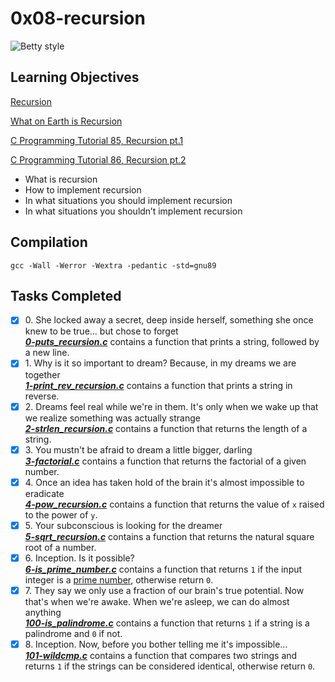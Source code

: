 # 0x08-recursion

![Betty style](https://img.shields.io/badge/betty-style%20guide-purple?style=round-square)

## Learning Objectives

[Recursion](https://www.tutorialspoint.com/cprogramming/c_recursion.htm)

[What on Earth is Recursion](https://www.youtube.com/watch?v=Mv9NEXX1VHc)

[C Programming Tutorial 85, Recursion pt.1](https://www.youtube.com/watch?v=XGxbXMP6k8k)

[C Programming Tutorial 86, Recursion pt.2](https://www.youtube.com/watch?v=7XiIS6HobNs)
* What is recursion
* How to implement recursion
* In what situations you should implement recursion
* In what situations you shouldn’t implement recursion

## Compilation

`gcc -Wall -Werror -Wextra -pedantic -std=gnu89`

## Tasks Completed

+ [x] 0\. She locked away a secret, deep inside herself, something she once knew to be true... but chose to forget<br/>_**[0-puts_recursion.c](0-puts_recursion.c)**_ contains a function that prints a string, followed by a new line.
+ [x] 1\. Why is it so important to dream? Because, in my dreams we are together<br/>_**[1-print_rev_recursion.c](1-print_rev_recursion.c)**_ contains a function that prints a string in reverse.
+ [x] 2\. Dreams feel real while we're in them. It's only when we wake up that we realize something was actually strange<br/>_**[2-strlen_recursion.c](2-strlen_recursion.c)**_ contains a function that returns the length of a string.
+ [x] 3\. You mustn't be afraid to dream a little bigger, darling<br/>_**[3-factorial.c](3-factorial.c)**_ contains a function that returns the factorial of a given number.
+ [x] 4\. Once an idea has taken hold of the brain it's almost impossible to eradicate<br/>_**[4-pow_recursion.c](4-pow_recursion.c)**_ contains a function that returns the value of `x` raised to the power of `y`.
+ [x] 5\. Your subconscious is looking for the dreamer<br/>_**[5-sqrt_recursion.c](5-sqrt_recursion.c)**_ contains a function that returns the natural square root of a number.
+ [x] 6\. Inception. Is it possible?<br/>_**[6-is_prime_number.c](6-is_prime_number.c)**_ contains a function that returns `1` if the input integer is a [prime number](https://en.wikipedia.org/wiki/Prime_number), otherwise return `0`.
+ [x] 7\. They say we only use a fraction of our brain's true potential. Now that's when we're awake. When we're asleep, we can do almost anything<br/>_**[100-is_palindrome.c](100-is_palindrome.c)**_ contains a function that returns `1` if a string is a palindrome and `0` if not.
+ [x] 8\. Inception. Now, before you bother telling me it's impossible...<br/>_**[101-wildcmp.c](101-wildcmp.c)**_ contains a function that compares two strings and returns `1` if the strings can be considered identical, otherwise return `0`.
